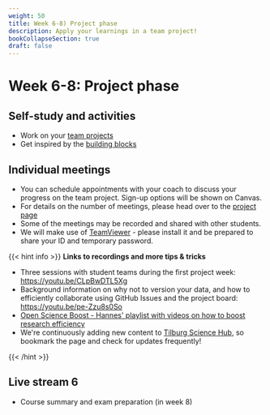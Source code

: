 ```yaml
---
weight: 50
title: Week 6-8) Project phase
description: Apply your learnings in a team project!
bookCollapseSection: true
draft: false
---
```


# Week 6-8: Project phase

## Self-study and activities
- Work on your [team projects](docs/course/project)
- Get inspired by the [building blocks](docs/building-blocks/)

## Individual meetings
- You can schedule appointments with your coach to discuss your progress on the team project. Sign-up options will be shown on Canvas.
- For details on the number of meetings, please head over to the [project page](docs/course/project)
- Some of the meetings may be recorded and shared with other students.
- We will make use of [TeamViewer](https://tilburgsciencehub.com/building-blocks/configure-your-computer/automation-and-workflows/teamviewer/) - please install it and be prepared to share your ID and temporary password.

{{< hint info >}}
__Links to recordings and more tips & tricks__

- Three sessions with student teams during the first project week: https://youtu.be/CLpBwDTL5Xg
- Background information on why not to version your data, and how to efficiently collaborate using GitHub Issues and the project board: https://youtu.be/pe-Zzu8s0So
- [Open Science Boost - Hannes' playlist with videos on how to boost research efficiency](https://www.youtube.com/playlist?list=PLdDbyJQwReWgG0JCkRFmg4o-Wo8WvSB4r)
- We're continuously adding new content to [Tilburg Science Hub](https://tilburgsciencehub.com), so bookmark the page and check for updates frequently!

{{< /hint >}}

## Live stream 6
- Course summary and exam preparation (in week 8)

<!--
<br>
{{< button relref="week5" >}}Previous week{{< /button >}}
-->
